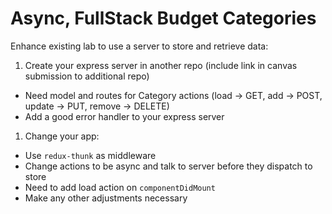 Async, FullStack Budget Categories
===

Enhance existing lab to use a server to store and retrieve data:

1. Create your express server in another repo (include link in canvas submission to additional repo)
  * Need model and routes for Category actions (load -> GET, add -> POST, update -> PUT, remove -> DELETE)
  * Add a good error handler to your express server
1. Change your app:
  * Use `redux-thunk` as middleware
  * Change actions to be async and talk to server before they dispatch to store
  * Need to add load action on `componentDidMount`
  * Make any other adjustments necessary